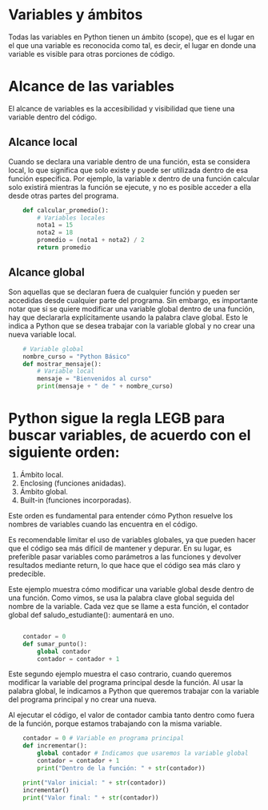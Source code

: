 # Variables y ámbitos

Todas las variables en Python tienen un ámbito (scope),
que es el lugar en el que una variable es
reconocida como tal, es decir, el lugar en donde
una variable es visible para otras porciones de
código.

# Alcance de las variables

El alcance de variables es la accesibilidad y
visibilidad que tiene una variable dentro del
código.

## Alcance local
Cuando se declara una variable dentro de una
función, esta se considera local, lo que significa
que solo existe y puede ser utilizada dentro de
esa función específica.
Por ejemplo, la variable x dentro de una función
calcular solo existirá mientras la función se
ejecute, y no es posible acceder a ella desde otras
partes del programa.

```python
    def calcular_promedio():
        # Variables locales
        nota1 = 15
        nota2 = 18
        promedio = (nota1 + nota2) / 2
        return promedio
 ```

## Alcance global

Son aquellas que se declaran fuera de cualquier
función y pueden ser accedidas desde cualquier
parte del programa.
Sin embargo, es importante notar que si se quiere
modificar una variable global dentro de una
función, hay que declararla explícitamente
usando la palabra clave global. Esto le indica a
Python que se desea trabajar con la variable
global y no crear una nueva variable local.

```python
    # Variable global
    nombre_curso = "Python Básico"
    def mostrar_mensaje():
        # Variable local
        mensaje = "Bienvenidos al curso"
        print(mensaje + " de " + nombre_curso) 
 ```

# Python sigue la regla LEGB para buscar variables, de acuerdo con el siguiente orden:

1. Ámbito local.
2. Enclosing (funciones anidadas).
3. Ámbito global.
4. Built-in (funciones incorporadas).
   
Este orden es fundamental para entender cómo Python resuelve los nombres de variables cuando las encuentra en el código.


Es recomendable limitar el uso de variables globales, ya que pueden hacer que el código sea más difícil de mantener y depurar. 
En su lugar, es preferible pasar variables como parámetros a las funciones y devolver resultados mediante return, lo que hace que el código sea más claro y predecible.


Este ejemplo muestra cómo modificar una variable global desde dentro de una función.
Como vimos, se usa la palabra clave global seguida del nombre de la variable. 
Cada vez que se llame a esta función, el contador global def saludo_estudiante(): aumentará en uno.

```python

    contador = 0
    def sumar_punto():
        global contador
        contador = contador + 1
 ```

Este segundo ejemplo muestra el caso contrario, cuando queremos modificar la variable del programa principal desde la función. 
Al usar la palabra global, le indicamos a Python que queremos trabajar con la variable del programa principal y no crear una nueva.

Al ejecutar el código, el valor de contador cambia tanto dentro como fuera de la función, porque estamos trabajando con la misma variable.


```python
    contador = 0 # Variable en programa principal
    def incrementar():
        global contador # Indicamos que usaremos la variable global
        contador = contador + 1
        print("Dentro de la función: " + str(contador))

    print("Valor inicial: " + str(contador))
    incrementar()
    print("Valor final: " + str(contador))
 ```